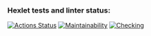 ### Hexlet tests and linter status:
[![Actions Status](https://github.com/korzhishe/frontend-project-lvl1/workflows/hexlet-check/badge.svg)](https://github.com/korzhishe/frontend-project-lvl1/actions)
[![Maintainability](https://api.codeclimate.com/v1/badges/a99a88d28ad37a79dbf6/maintainability)](https://codeclimate.com/github/codeclimate/codeclimate/maintainability)
[![Checking](https://github.com/korzhishe/frontend-project-lvl1/actions/workflows/hexlet-check.yml/badge.svg)](https://github.com/korzhishe/frontend-project-lvl1/actions/workflows/hexlet-check.yml/badge.svg)